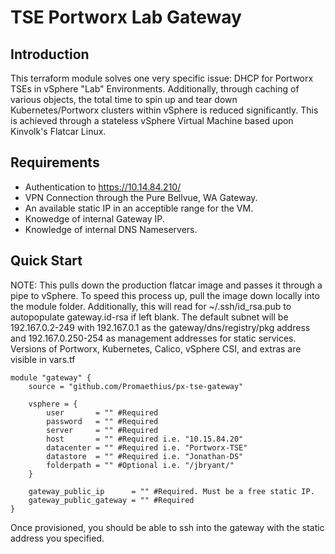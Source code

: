 # TSE Portworx Lab Gateway
## Introduction
This terraform module solves one very specific issue: DHCP for Portworx TSEs in vSphere "Lab" Environments. Additionally, through caching of various objects, the total time to spin up and tear down Kubernetes/Portworx clusters within vSphere is reduced significantly. This is achieved through a stateless vSphere Virtual Machine based upon Kinvolk's Flatcar Linux.

## Requirements
* Authentication to https://10.14.84.210/
* VPN Connection through the Pure Bellvue, WA Gateway.
* An available static IP in an acceptible range for the VM.
* Knowedge of internal Gateway IP.
* Knowledge of internal DNS Nameservers.

## Quick Start
NOTE: This pulls down the production flatcar image and passes it through a pipe to vSphere. To speed this process up, pull the image down locally into the module folder. Additionally, this will read for ~/.ssh/id_rsa.pub to autopopulate gateway.id-rsa if left blank.
The default subnet will be 192.167.0.2-249 with 192.167.0.1 as the gateway/dns/registry/pkg address and 192.167.0.250-254 as management addresses for static services.
Versions of Portworx, Kubernetes, Calico, vSphere CSI, and extras are visible in vars.tf
```
module "gateway" {
    source = "github.com/Promaethius/px-tse-gateway"

    vsphere = {
        user       = "" #Required
        password   = "" #Required
        server     = "" #Required
        host       = "" #Required i.e. "10.15.84.20"
        datacenter = "" #Required i.e. "Portworx-TSE"
        datastore  = "" #Required i.e. "Jonathan-DS"
        folderpath = "" #Optional i.e. "/jbryant/"
    }

    gateway_public_ip      = "" #Required. Must be a free static IP.
    gateway_public_gateway = "" #Required
}
```
Once provisioned, you should be able to ssh into the gateway with the static address you specified.